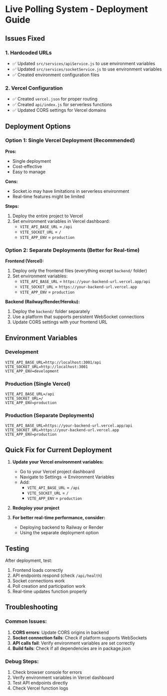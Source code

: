 # Live Polling System - Deployment Guide

## Issues Fixed

### 1. **Hardcoded URLs**
- ✅ Updated `src/services/apiService.js` to use environment variables
- ✅ Updated `src/services/socketService.js` to use environment variables
- ✅ Created environment configuration files

### 2. **Vercel Configuration**
- ✅ Created `vercel.json` for proper routing
- ✅ Created `api/index.js` for serverless functions
- ✅ Updated CORS settings for Vercel domains

## Deployment Options

### Option 1: Single Vercel Deployment (Recommended)

**Pros:**
- Single deployment
- Cost-effective
- Easy to manage

**Cons:**
- Socket.io may have limitations in serverless environment
- Real-time features might be limited

**Steps:**
1. Deploy the entire project to Vercel
2. Set environment variables in Vercel dashboard:
   - `VITE_API_BASE_URL` = `/api`
   - `VITE_SOCKET_URL` = `/`
   - `VITE_APP_ENV` = `production`

### Option 2: Separate Deployments (Better for Real-time)

**Frontend (Vercel):**
1. Deploy only the frontend files (everything except `backend/` folder)
2. Set environment variables:
   - `VITE_API_BASE_URL` = `https://your-backend-url.vercel.app/api`
   - `VITE_SOCKET_URL` = `https://your-backend-url.vercel.app`
   - `VITE_APP_ENV` = `production`

**Backend (Railway/Render/Heroku):**
1. Deploy the `backend/` folder separately
2. Use a platform that supports persistent WebSocket connections
3. Update CORS settings with your frontend URL

## Environment Variables

### Development
```env
VITE_API_BASE_URL=http://localhost:3001/api
VITE_SOCKET_URL=http://localhost:3001
VITE_APP_ENV=development
```

### Production (Single Vercel)
```env
VITE_API_BASE_URL=/api
VITE_SOCKET_URL=/
VITE_APP_ENV=production
```

### Production (Separate Deployments)
```env
VITE_API_BASE_URL=https://your-backend-url.vercel.app/api
VITE_SOCKET_URL=https://your-backend-url.vercel.app
VITE_APP_ENV=production
```

## Quick Fix for Current Deployment

1. **Update your Vercel environment variables:**
   - Go to your Vercel project dashboard
   - Navigate to Settings → Environment Variables
   - Add:
     - `VITE_API_BASE_URL` = `/api`
     - `VITE_SOCKET_URL` = `/`
     - `VITE_APP_ENV` = `production`

2. **Redeploy your project**

3. **For better real-time performance, consider:**
   - Deploying backend to Railway or Render
   - Using the separate deployment option

## Testing

After deployment, test:
1. Frontend loads correctly
2. API endpoints respond (check `/api/health`)
3. Socket connections work
4. Poll creation and participation work
5. Real-time updates function properly

## Troubleshooting

### Common Issues:
1. **CORS errors**: Update CORS origins in backend
2. **Socket connection fails**: Check if platform supports WebSockets
3. **API calls fail**: Verify environment variables are set correctly
4. **Build fails**: Check if all dependencies are in package.json

### Debug Steps:
1. Check browser console for errors
2. Verify environment variables in Vercel dashboard
3. Test API endpoints directly
4. Check Vercel function logs
